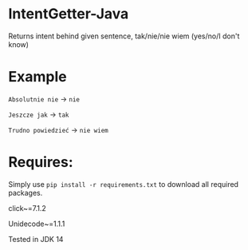 # IntentGetter-Java

Returns intent behind given sentence, tak/nie/nie wiem (yes/no/I don't know)

Example
======
`Absolutnie nie` &#8594; `nie`

`Jeszcze jak` &#8594; `tak`

`Trudno powiedzieć` &#8594; `nie wiem`

Requires:
=====
Simply use `pip install -r requirements.txt` to download all required packages.

click~=7.1.2

Unidecode~=1.1.1

Tested in JDK 14
